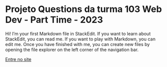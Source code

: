 # Projeto Questions da turma 103 Web Dev - Part Time - 2023

Hi! I’m your first Markdown file in StackEdit. If you want to learn about StackEdit, you can read me. If you want to play with Markdown, you can edit me. Once you have finished with me, you can create new files by opening the file explorer on the left corner of the navigation bar.

[Entre no site](https://dev-support-103.netlify.app/)
